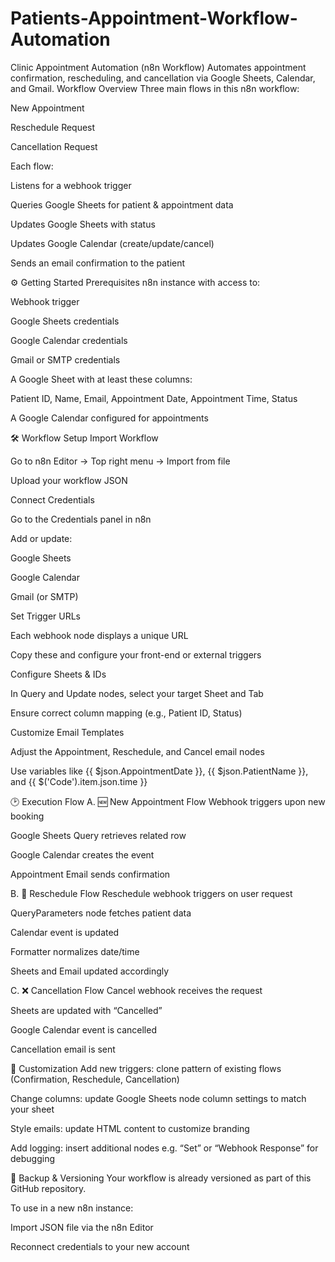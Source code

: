 # Patients-Appointment-Workflow-Automation
Clinic Appointment Automation (n8n Workflow)
Automates appointment confirmation, rescheduling, and cancellation via Google Sheets, Calendar, and Gmail.
Workflow Overview
Three main flows in this n8n workflow:

New Appointment

Reschedule Request

Cancellation Request

Each flow:

Listens for a webhook trigger

Queries Google Sheets for patient & appointment data

Updates Google Sheets with status

Updates Google Calendar (create/update/cancel)

Sends an email confirmation to the patient

⚙️ Getting Started
Prerequisites
n8n instance with access to:

Webhook trigger

Google Sheets credentials

Google Calendar credentials

Gmail or SMTP credentials

A Google Sheet with at least these columns:

Patient ID, Name, Email, Appointment Date, Appointment Time, Status

A Google Calendar configured for appointments

🛠 Workflow Setup
Import Workflow

Go to n8n Editor → Top right menu → Import from file

Upload your workflow JSON

Connect Credentials

Go to the Credentials panel in n8n

Add or update:

Google Sheets

Google Calendar

Gmail (or SMTP)

Set Trigger URLs

Each webhook node displays a unique URL

Copy these and configure your front-end or external triggers

Configure Sheets & IDs

In Query and Update nodes, select your target Sheet and Tab

Ensure correct column mapping (e.g., Patient ID, Status)

Customize Email Templates

Adjust the Appointment, Reschedule, and Cancel email nodes

Use variables like {{ $json.AppointmentDate }}, {{ $json.PatientName }}, and {{ $('Code').item.json.time }}

🕑 Execution Flow
A. 🆕 New Appointment Flow
Webhook triggers upon new booking

Google Sheets Query retrieves related row

Google Calendar creates the event

Appointment Email sends confirmation

B. 🔄 Reschedule Flow
Reschedule webhook triggers on user request

QueryParameters node fetches patient data

Calendar event is updated

Formatter normalizes date/time

Sheets and Email updated accordingly

C. ❌ Cancellation Flow
Cancel webhook receives the request

Sheets are updated with “Cancelled”

Google Calendar event is cancelled

Cancellation email is sent

🧩 Customization
Add new triggers: clone pattern of existing flows (Confirmation, Reschedule, Cancellation)

Change columns: update Google Sheets node column settings to match your sheet

Style emails: update HTML content to customize branding

Add logging: insert additional nodes e.g. “Set” or “Webhook Response” for debugging

💾 Backup & Versioning
Your workflow is already versioned as part of this GitHub repository.

To use in a new n8n instance:

Import JSON file via the n8n Editor

Reconnect credentials to your new account

